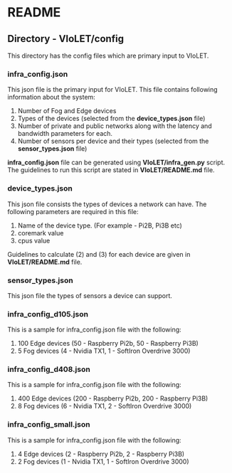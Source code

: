 # README
## Directory - VIoLET/config

This directory has the config files which are primary input to VIoLET.

### infra_config.json
This json file is the primary input for VIoLET. This file contains following information about the system:
1. Number of Fog and Edge devices
2. Types of the devices (selected from the **device_types.json** file)
3. Number of private and public networks along with the latency and bandwidth parameters for each.
4. Number of sensors per device and their types (selected from the **sensor_types.json** file)

**infra_config.json** file can be generated using **VIoLET/infra_gen.py** script. The guidelines to run this script are stated in **VIoLET/README.md** file.

### device_types.json
This json file consists the types of devices a network can have. The following parameters are required in this file:
1. Name of the device type. (For example - Pi2B, Pi3B etc)
2. coremark value
3. cpus value

Guidelines to calculate (2) and (3) for each device are given in **VIoLET/README.md** file.

### sensor_types.json
This json file the types of sensors a device can support.

### infra_config_d105.json
This is a sample for infra_config.json file with the following:
1. 100 Edge devices (50 - Raspberry Pi2b, 50 - Raspberry Pi3B)
2. 5 Fog devices (4 - Nvidia TX1, 1 - SoftIron Overdrive 3000)

### infra_config_d408.json
This is a sample for infra_config.json file with the following:
1. 400 Edge devices (200 - Raspberry Pi2b, 200 - Raspberry Pi3B)
2. 8 Fog devices (6 - Nvidia TX1, 2 - SoftIron Overdrive 3000)

### infra_config_small.json
This is a sample for infra_config.json file with the following:
1. 4 Edge devices (2 - Raspberry Pi2b, 2 - Raspberry Pi3B)
2. 2 Fog devices (1 - Nvidia TX1, 1 - SoftIron Overdrive 3000)
